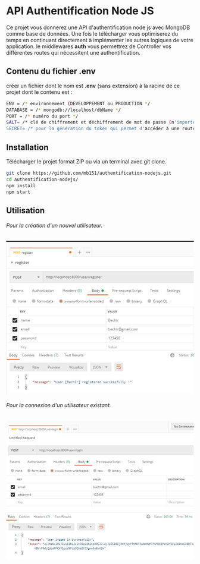 # API Authentification Node JS
Ce projet vous donnerez une API d'authentification node js avec MongoDB comme base de données. 
Une fois le télécharger vous optimiserez du temps en continuant directement à implémenter les autres logiques de votre application.
le middlewares **auth** vous permettrez de Controller vos différentes routes qui nécessitent une authentification.

## Contenu du fichier .env
créer un fichier dont le nom est **.env** (sans extension) à la racine de ce projet dont le contenu est : 

```bash
ENV = /* environnement (DEVELOPPEMENT ou PRODUCTION */
DATABASE = /* mongodb://localhost/dbName */
PORT = /* numéro du port */
SALT= /* clé de chiffrement et déchiffrement de mot de passe (n'importe quel texte) */
SECRET= /* pour la génération du token qui permet d'accéder à une route verrouiller par le middleware auth (n'importe quel texte) */
```

## Installation

Télécharger le projet format ZIP ou via un terminal avec git clone.

```bash
git clone https://github.com/mb151/authentification-nodejs.git
cd authentification-nodejs/
npm install
npm start
```

## Utilisation

###### Pour la création d'un nouvel utilisateur.
![Register Image](https://github.com/mb151/authentification-nodejs/blob/main/blob/register.JPG)

###### Pour la connexion d'un utilisateur existant.
![Login Image](https://github.com/mb151/authentification-nodejs/blob/main/blob/login.JPG)

